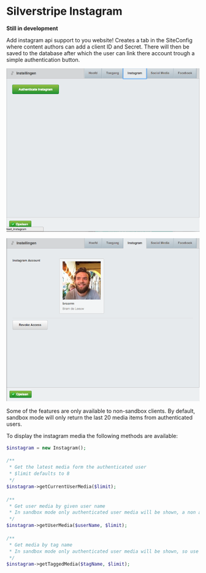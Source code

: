 # Silverstripe Instagram

**Still in development**

Add instagram api support to you website! Creates a tab in the SiteConfig where content authors can add a client ID and Secret.
There will then be saved to the database after which the user can link there account trough a simple authentication button.

![authenticate](screenshots/authenticate.png)

![authenticated](screenshots/authenticated.png)

Some of the features are only available to non-sandbox clients.
By default, sandbox mode will only return the last 20 media items from authenticated users. 

To display the instagram media the following methods are available:
```php
$instagram = new Instagram();

/**
 * Get the latest media form the authenticated user
 * $limit defaults to 8
 */
$instagram->getCurrentUserMedia($limit);

/**
 * Get user media by given user name
 * In sandbox mode only authenticated user media will be shown, a non authenticated user name would return an empty array
 */
$instagram->getUserMedia($userName, $limit);

/**
 * Get media by tag name
 * In sandbox mode only authenticated user media will be shown, so use tags that are being used by the authenticated user
 */
$instagram->getTaggedMedia($tagName, $limit);
```
